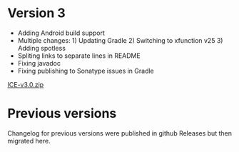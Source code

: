 # Version 3

- Adding Android build support
- Multiple changes: 1) Updating Gradle 2) Switching to xfunction v25 3) Adding spotless
- Spliting links to separate lines in README
- Fixing javadoc
- Fixing publishing to Sonatype issues in Gradle

[ICE-v3.0.zip](https://github.com/lambdaprime/ICE/raw/main/ICE/release/ICE-v3.0.zip)

# Previous versions

Changelog for previous versions were published in github Releases but then migrated here.
